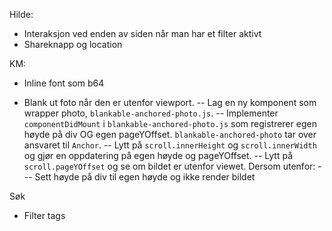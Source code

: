 Hilde:

- Interaksjon ved enden av siden når man har et filter aktivt
- Shareknapp og location

KM:

- Inline font som b64

- Blank ut foto når den er utenfor viewport.
-- Lag en ny komponent som wrapper photo, `blankable-anchored-photo.js`.
-- Implementer `componentDidMount` i `blankable-anchored-photo.js` som registrerer egen høyde på div OG egen pageYOffset. `blankable-anchored-photo` tar over ansvaret til `Anchor`.
-- Lytt på `scroll.innerHeight` og `scroll.innerWidth` og gjør en oppdatering på egen høyde og pageYOffset.
-- Lytt på `scroll.pageYOffset` og se om bildet er utenfor viewet. Dersom utenfor:
--- Sett høyde på div til egen høyde og ikke render bildet

Søk
- Filter tags
